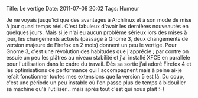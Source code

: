 Title: Le vertige
Date: 2011-07-08 20:02
Tags: Humeur



Je ne voyais jusqu'ici que des avantages à Archlinux et à son mode de mise à
jour quasi temps réel. C'est fabuleux d'avoir les dernières nouveautés en
quelques jours. Mais si je n'ai eu aucun problème sérieux lors des mises à
jour, les changements actuels (passage à Gnome 3, deux changements de version
majeure de Firefox en 2 mois) donnent un peu le vertige. Pour Gnome 3, c'est une
révolution des habitudes que j'apprécie ; par contre on essuie un peu les
plâtres au niveau stabilité et j'ai installé XFCE en parallèle pour
l'utilisation dans le cadre du travail. Dès sa sortie j'ai adoré Firefox 4 et
les optimisations de performance qui l'accompagnent mais à peine ai-je refait
fonctionner toutes mes extensions que la version 5 est là. Du coup, c'est une
période un peu instable où l'on passe plus de temps à bidouiller sa machine
qu'à l'utiliser... mais après tout c'est qui nous plait :-)